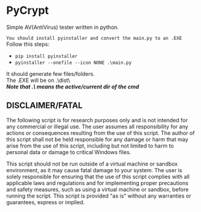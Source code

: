 # PyCrypt
Simple AV(AntiVirus) tester written in python.  

` You should install pyinstaller and convert the main.py to an .EXE `  
Follow this steps:  
  - `pip install pyinstaller`  
  - `pyinstaller --onefile --icon NONE .\main.py`   
    
It should generate few files/folders.   
The .EXE will be on .\dist\  
***Note that .\ means the active/current dir of the cmd***  

## DISCLAIMER/FATAL  
The following script is for research purposes only and is not intended for any commercial or illegal use. The user assumes all responsibility for any actions or consequences resulting from the use of this script. The author of this script shall not be held responsible for any damage or harm that may arise from the use of this script, including but not limited to harm to personal data or damage to critical Windows files.

This script should not be run outside of a virtual machine or sandbox environment, as it may cause fatal damage to your system. The user is solely responsible for ensuring that the use of this script complies with all applicable laws and regulations and for implementing proper precautions and safety measures, such as using a virtual machine or sandbox, before running the script. This script is provided "as is" without any warranties or guarantees, express or implied.
